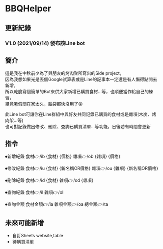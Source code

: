 # BBQHelper

## 更新紀錄
### V1.0 (2021/09/14) 發布該Line bot


## 簡介
這是我在中秋前夕為了與朋友的烤肉聚所寫出的Side project，  
因為我想如果光是丟個Google試算表或是Line的記事本一定還是有人懶得點開去新增，  
所以乾脆寫個簡單的Bot來供大家新增已購買食材...等，也順便當作給自己的練習，  
畢竟暑假悶在家太久，腦袋都快沒用了😝

此Line bot可讓你在Line群組中與好友共同記錄已購買的食材或是雜項(木炭、烤肉架...等)  
也可對記錄做出修改、刪除、查詢已購買清單...等功能，日後若有時間會更新
## 指令  
⏺新增紀錄
食材👉/ib {食材} {價格}
雜項👉/ob {雜項} {價格}

⏺修改紀錄
食材👉/iu {食材} {新名稱OR價格}
雜項👉/ou {雜項} {新名稱OR價格}

⏺刪除紀錄
食材👉/id {食材}
雜項👉/od {雜項}

⏺查詢紀錄
食材👉/il
雜項👉/ol

⏺查詢金額
食材金額👉/ia
雜項金額👉/oa
總金額👉/ta

## 未來可能新增  
- 自訂Sheets website,table
- 待購買清單
